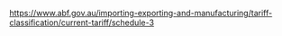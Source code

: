 https://www.abf.gov.au/importing-exporting-and-manufacturing/tariff-classification/current-tariff/schedule-3
